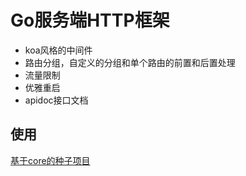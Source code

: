 # Go服务端HTTP框架

- koa风格的中间件
- 路由分组，自定义的分组和单个路由的前置和后置处理
- 流量限制
- 优雅重启
- apidoc接口文档


## 使用
 
[基于core的种子项目](https://github.com/HiLittleCat/goSeed)
